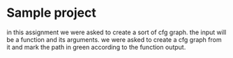 # Sample project

in this assignment we were asked to create a sort of cfg graph.
the input will be a function and its arguments.
we were asked to create a cfg graph from it and mark the path in green according to the function output. 

